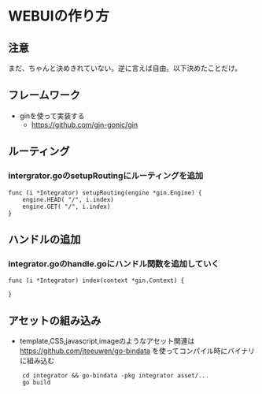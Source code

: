 # WEBUIの作り方

## 注意

まだ、ちゃんと決めきれていない。逆に言えば自由。以下決めたことだけ。

## フレームワーク

  - ginを使って実装する 
    - https://github.com/gin-gonic/gin

## ルーティング

### intergrator.goのsetupRoutingにルーティングを追加

```
func (i *Integrator) setupRouting(engine *gin.Engine) {
	engine.HEAD( "/", i.index)
	engine.GET( "/", i.index)
}
```

## ハンドルの追加

### integrator.goのhandle.goにハンドル関数を追加していく

```
func (i *Integrator) index(context *gin.Context) {

}
```

## アセットの組み込み
  
  - template,CSS,javascript,imageのようなアセット関連は https://github.com/jteeuwen/go-bindata を使ってコンパイル時にバイナリに組み込む 

```
    cd integrator && go-bindata -pkg integrator asset/...
	go build
```






